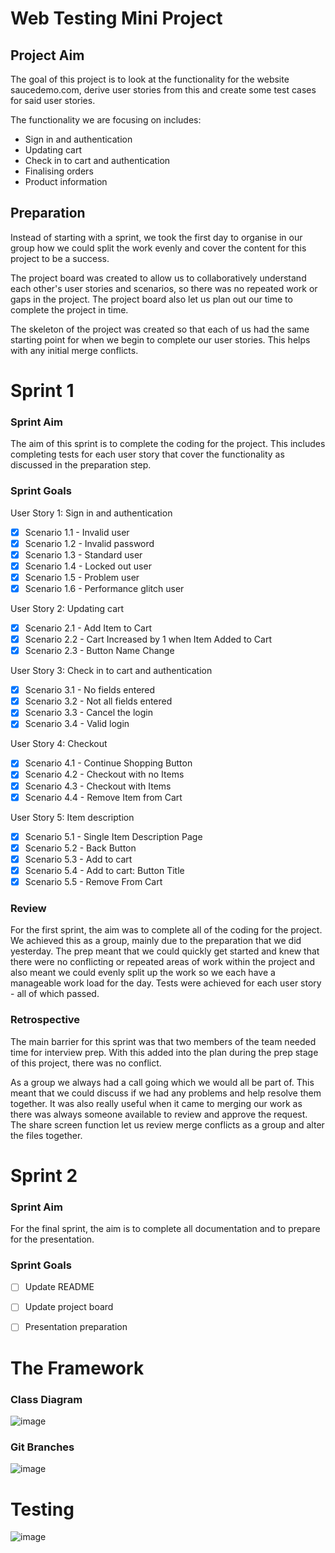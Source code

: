 # Web Testing Mini Project
## Project Aim

The goal of this project is to look at the functionality for the website saucedemo.com, derive user stories from this and create some test cases for said user stories.

The functionality we are focusing on includes:

* Sign in and authentication
* Updating cart
* Check in to cart and authentication
* Finalising orders
* Product information

## Preparation

Instead of starting with a sprint, we took the first day to organise in our group how we could split the work evenly and cover the content for this project to be a success.

The project board was created to allow us to collaboratively understand each other's user stories and scenarios, so there was no repeated work or gaps in the project. The project board also let us plan out our time to complete the project in time.

The skeleton of the project was created so that each of us had the same starting point for when we begin to complete our user stories. This helps with any initial merge conflicts.

# Sprint 1 

### Sprint Aim

The aim of this sprint is to complete the coding for the project. This includes completing tests for each user story that cover the functionality as discussed in the preparation step.

### Sprint Goals

User Story 1: Sign in and authentication

- [x] Scenario 1.1 - Invalid user
- [x] Scenario 1.2 - Invalid password
- [x] Scenario 1.3 - Standard user
- [x] Scenario 1.4 - Locked out user
- [x] Scenario 1.5 - Problem user
- [x] Scenario 1.6 - Performance glitch user

User Story 2: Updating cart

- [x] Scenario 2.1 - Add Item to Cart
- [x] Scenario 2.2 - Cart Increased by 1 when Item Added to Cart
- [x] Scenario 2.3 - Button Name Change

User Story 3: Check in to cart and authentication

- [x] Scenario 3.1 - No fields entered
- [x] Scenario 3.2 - Not all fields entered
- [x] Scenario 3.3 - Cancel the login
- [x] Scenario 3.4 - Valid login

User Story 4: Checkout

- [x] Scenario 4.1 - Continue Shopping Button
- [x] Scenario 4.2 - Checkout with no Items
- [x] Scenario 4.3 - Checkout with Items
- [x] Scenario 4.4 - Remove Item from Cart

User Story 5: Item description

- [x] Scenario 5.1 - Single Item Description Page
- [x] Scenario 5.2 - Back Button
- [x] Scenario 5.3 - Add to cart
- [x] Scenario 5.4 - Add to cart: Button Title
- [x] Scenario 5.5 - Remove From Cart

### Review

For the first sprint, the aim was to complete all of the coding for the project. We achieved this as a group, mainly due to the preparation that we did yesterday. The prep meant that we could quickly get started and knew that there were no conflicting or repeated areas of work within the project and also meant we could evenly split up the work so we each have a manageable work load for the day. Tests were achieved for each user story - all of which passed.

### Retrospective

The main barrier for this sprint was that two members of the team needed time for interview prep. With this added into the plan during the prep stage of this project, there was no conflict.

As a group we always had a call going which we would all be part of. This meant that we could discuss if we had any problems and help resolve them together. It was also really useful when it came to merging our work as there was always someone available to review and approve the request. The share screen function let us review merge conflicts as a group and alter the files together.

# Sprint 2

### Sprint Aim

For the final sprint, the aim is to complete all documentation and to prepare for the presentation.

### Sprint Goals

- [ ] Update README
- [ ] Update project board
- [ ] Presentation preparation



# The Framework

### Class Diagram

![image](https://github.com/Dragonkid1996/WebTestingMiniProject/blob/dev/Project%20Images/ClassDiagram.png)

### Git Branches

![image](https://github.com/Dragonkid1996/WebTestingMiniProject/blob/dev/Project%20Images/Git%20Branches.png)

# Testing

![image](https://github.com/Dragonkid1996/WebTestingMiniProject/blob/dev/Project%20Images/TestExplorer.png)

